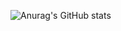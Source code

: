 ![Anurag's GitHub stats](https://github-readme-stats.vercel.app/api?username=WayneVn&show_icons=true&theme=radical)
